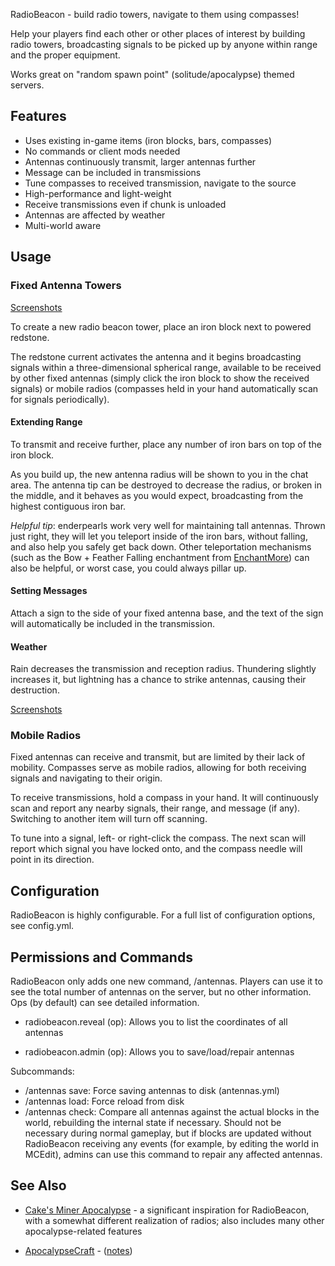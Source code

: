 RadioBeacon - build radio towers, navigate to them using compasses!

Help your players find each other or other places of interest by building radio towers,
broadcasting signals to be picked up by anyone within range and the proper equipment. 

Works great on "random spawn point" (solitude/apocalypse) themed servers.

## Features
* Uses existing in-game items (iron blocks, bars, compasses)
* No commands or client mods needed
* Antennas continuously transmit, larger antennas further
* Message can be included in transmissions
* Tune compasses to received transmission, navigate to the source
* High-performance and light-weight
* Receive transmissions even if chunk is unloaded
* Antennas are affected by weather 
* Multi-world aware

## Usage

### Fixed Antenna Towers
[Screenshots](http://imgur.com/a/Ft06F)

To create a new radio beacon tower, place an iron block next to powered redstone.

The redstone current activates the antenna and it begins broadcasting signals within
a three-dimensional spherical range, available to be received by other fixed antennas
(simply click the iron block to show the received signals) or mobile radios
(compasses held in your hand automatically scan for signals periodically).

#### Extending Range
To transmit and receive further, place any number of iron bars on top of the iron block.

As you build up, the new antenna radius will be shown to you in the chat area. The 
antenna tip can be destroyed to decrease the radius, or broken in the middle, and it 
behaves as you would expect, broadcasting from the highest contiguous iron bar.

*Helpful tip*: enderpearls work very well for maintaining tall antennas. Thrown just right,
they will let you teleport inside of the iron bars, without falling, and also help you safely get
back down. Other teleportation mechanisms (such as the Bow + Feather Falling enchantment
from [EnchantMore](http://dev.bukkit.org/server-mods/enchantmore/)) can also be helpful,
or worst case, you could always pillar up.

#### Setting Messages
Attach a sign to the side of your fixed antenna base, and the text of the sign will 
automatically be included in the transmission.

#### Weather
Rain decreases the transmission and reception radius. Thundering slightly increases it,
but lightning has a chance to strike antennas, causing their destruction.

[Screenshots](http://imgur.com/a/qrh1A)


### Mobile Radios
Fixed antennas can receive and transmit, but are limited by their lack of mobility.
Compasses serve as mobile radios, allowing for both receiving signals and navigating
to their origin.

To receive transmissions, hold a compass in your hand. It will continuously scan and
report any nearby signals, their range, and message (if any). Switching to another item
will turn off scanning.

To tune into a signal, left- or right-click the compass. The next scan will report
which signal you have locked onto, and the compass needle will point in its direction.

## Configuration
RadioBeacon is highly configurable. For a full list of configuration options, see config.yml.

## Permissions and Commands
RadioBeacon only adds one new command, /antennas. Players can use it to see the total number of
antennas on the server, but no other information. Ops (by default) can see detailed information.

* radiobeacon.reveal (op): Allows you to list the coordinates of all antennas

* radiobeacon.admin (op): Allows you to save/load/repair antennas

Subcommands:

* /antennas save: Force saving antennas to disk (antennas.yml)
* /antennas load: Force reload from disk
* /antennas check: Compare all antennas against the actual blocks in the world, rebuilding the internal state if necessary. Should not be necessary during normal gameplay, but if blocks are updated without RadioBeacon receiving any events (for example, by editing the world in MCEdit), admins can use this command to repair any affected antennas.


## See Also

* [Cake's Miner Apocalypse](http://dev.bukkit.org/server-mods/cakes-miner-apocalypse/) - a significant inspiration for RadioBeacon, with a somewhat different realization of radios; also includes many other apocalypse-related features

* [ApocalypseCraft](http://forums.bukkit.org/threads/wgen-rpg-mech-apocalypsecraft-instances-radiation-realism-perks-factions-and-more.23197/) - 
 ([notes](http://www.reddit.com/r/minerapocalypse/comments/oyhpq/anyone_else_see_this_plugin_apocalypsecraft/))


